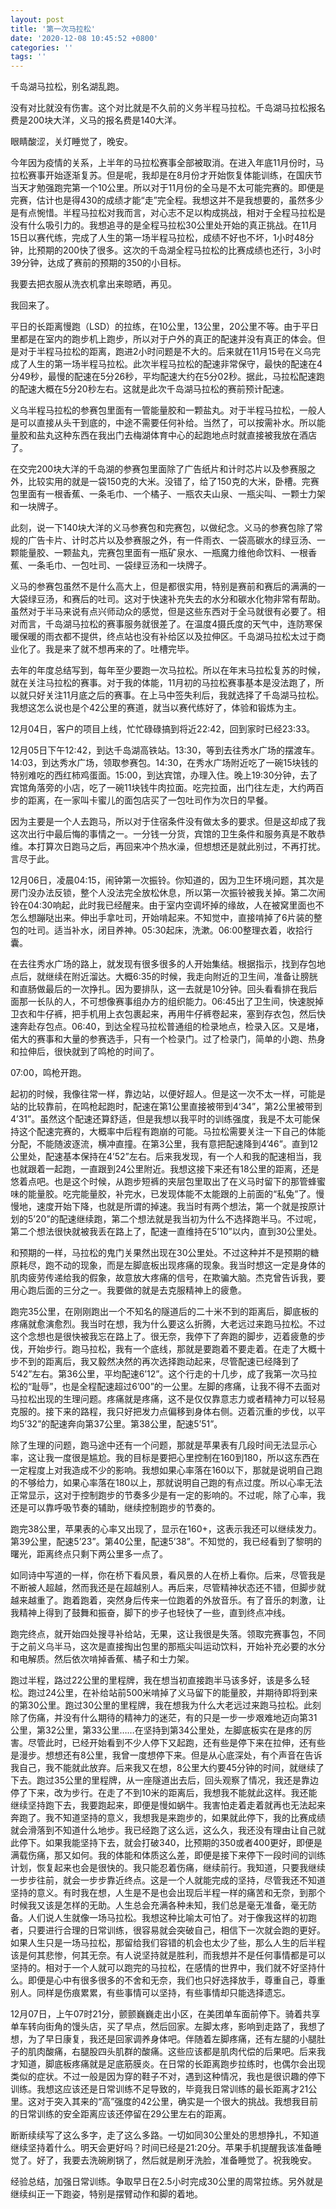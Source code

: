 ```yaml
---
layout: post
title: '第一次马拉松'
date: '2020-12-08 10:45:52 +0800'
categories: ''
tags: ''
---
```


千岛湖马拉松，别名湖乱跑。

没有对比就没有伤害。这个对比就是不久前的义务半程马拉松。千岛湖马拉松报名费是200块大洋，义马的报名费是140大洋。

眼睛酸涩，关灯睡觉了，晚安。

今年因为疫情的关系，上半年的马拉松赛事全部被取消。在进入年底11月份时，马拉松赛事开始逐渐复苏。但是呢，我却是在8月份才开始恢复体能训练，在国庆节当天才勉强跑完第一个10公里。所以对于11月份的全马是不太可能完赛的。即便是完赛，估计也是得430的成绩才能“走”完全程。我想这并不是我想要的，虽然多少是有点惋惜。半程马拉松对我而言，对心志不足以构成挑战，相对于全程马拉松是没有什么吸引力的。我想追寻的是全程马拉松30公里处开始的真正挑战。在11月15日以赛代练，完成了人生的第一场半程马拉松，成绩不好也不坏，1小时48分钟，比预期的200快了很多。这次的千岛湖全程马拉松的比赛成绩也还行，3小时39分钟，达成了赛前的预期的350的小目标。

我要去把衣服从洗衣机拿出来晾晒，再见。

我回来了。

平日的长距离慢跑（LSD）的拉练，在10公里，13公里，20公里不等。由于平日里都是在室内的跑步机上跑步，所以对于户外的真正的配速并没有真正的体会。但是对于半程马拉松的距离，跑进2小时问题是不大的。后来就在11月15号在义乌完成了人生的第一场半程马拉松。此次半程马拉松的配速非常保守，最快的配速在4分49秒，最慢的配速在5分26秒，平均配速大约在5分02秒。据此，马拉松配速跑的配速大概在5分20秒左右。这就是此次千岛湖马拉松的赛前预计配速。

义乌半程马拉松的参赛包里面有一管能量胶和一颗盐丸。对于半程马拉松，一般人是可以直接从头干到底的，中途不需要任何补给。当然了，可以按需补水。所以能量胶和盐丸这种东西在我出门去梅湖体育中心的起跑地点时就直接被我放在酒店了。

在交完200块大洋的千岛湖的参赛包里面除了广告纸片和计时芯片以及参赛服之外，比较实用的就是一袋150克的大米。没错了，给了150克的大米，卧槽。完赛包里面有一根香蕉、一条毛巾、一个橘子、一瓶农夫山泉、一瓶尖叫、一颗士力架和一块牌子。

此刻，说一下140块大洋的义马参赛包和完赛包，以做纪念。义马的参赛包除了常规的广告卡片、计时芯片以及参赛服之外，有一件雨衣、一袋高碳水的绿豆汤、一颗能量胶、一颗盐丸，完赛包里面有一瓶矿泉水、一瓶魔力维他命饮料、一根香蕉、一条毛巾、一包吐司、一袋绿豆汤和一块牌子。

义马的参赛包虽然不是什么高大上，但是都很实用，特别是赛前和赛后的满满的一大袋绿豆汤，和赛后的吐司。这对于快速补充失去的水分和碳水化物非常有帮助。虽然对于半马来说有点兴师动众的感觉，但是这些东西对于全马就很有必要了。相对而言，千岛湖马拉松的赛事服务就很差了。在温度4摄氏度的天气中，连防寒保暖保暖的雨衣都不提供，终点站也没有补给区以及拉伸区。千岛湖马拉松太过于商业化了。我是来了就不想再来的了。吐槽完毕。

去年的年度总结写到，每年至少要跑一次马拉松。所以在年末马拉松复苏的时候，就在关注马拉松的赛事。对于我的体能，11月初的马拉松赛事基本是没法跑了，所以就只好关注11月底之后的赛事。在上马中签失利后，我就选择了千岛湖马拉松。我想这怎么说也是个42公里的赛道，就当以赛代练好了，体验和锻炼为主。

12月04日，客户的项目上线，忙忙碌碌搞到将近22:42，回到家时已经23:33。

12月05日下午12:42，到达千岛湖高铁站。13:30，等到去往秀水广场的摆渡车。14:03，到达秀水广场，领取参赛包。14:30，在秀水广场附近吃了一碗15块钱的特别难吃的西红柿鸡蛋面。15:00，到达宾馆，办理入住。晚上19:30分钟，去了宾馆角落旁的小店，吃了一碗11块钱牛肉拉面。吃完拉面，出门往左走，大约两百步的距离，在一家叫卡蜜儿的面包店买了一包吐司作为次日的早餐。

因为主要是一个人去跑马，所以对于住宿条件没有做太多的要求。但是这却成了我这次出行中最后悔的事情之一。一分钱一分货，宾馆的卫生条件和服务真是不敢恭维。本打算次日跑马之后，再回来冲个热水澡，但想想还是就此别过，不再打扰。言尽于此。

12月06日，凌晨04:15，闹钟第一次振铃。你知道的，因为卫生环境问题，其次是房门没办法反锁，整个人没法完全放松休息，所以第一次振铃被我关掉。第二次闹铃在04:30响起，此时我已经醒来。由于室内空调坏掉的缘故，人在被窝里面也不怎么想蹦哒出来。伸出手拿吐司，开始啃起来。不知觉中，直接啃掉了6片装的整包的吐司。适当补水，闭目养神。05:30起床，洗漱。06:00整理衣着，收拾行囊。

在去往秀水广场的路上，就发现有很多很多的人开始集结。根据指示，找到存包地点后，就继续在附近溜达。大概6:35的时候，我走向附近的卫生间，准备让膀胱和直肠做最后的一次挣扎。因为要排队，这一去就是10分钟。回头看看排在我后面那一长队的人，不可想像赛事组办方的组织能力。06:45出了卫生间，快速脱掉卫衣和牛仔裤，把手机用上衣包裹起来，再用牛仔裤卷起来，塞到存衣包，然后快速奔赴存包点。06:40，到达全程马拉松普通组的检录地点，检录入区。又是堵，偌大的赛事和大量的参赛选手，只有一个检录门。过了检录门，简单的小跑、热身和拉伸后，很快就到了鸣枪的时间了。

07:00，鸣枪开跑。

起初的时候，我像往常一样，靠边站，以便好超人。但是这一次不太一样，可能是站的比较靠前，在鸣枪起跑时，配速在第1公里直接被带到4‘34”，第2公里被带到4’31”。虽然这个配速还算舒适，但是我想以我平时的训练强度，我是不太可能保持这个配速完赛的，大概率中后程有跑崩的可能。马拉松需要关注一下自己的体能分配，不能随波逐流，横冲直撞。在第3公里，我有意把配速降到4’46”。直到12公里处，配速基本保持在4’52”左右。后来我发现，有一个人和我的配速相当，我也就跟着一起跑，一直跟到24公里附近。我想这接下来还有18公里的距离，还是悠着点吧。也是这个时候，从跑步短裤的夹层包里取出了在义马时留下的那管蜂蜜味的能量胶。吃完能量胶，补完水，已发现体能不太能跟的上前面的“私兔”了。慢慢地，速度开始下降，也就是所谓的掉速。我当时有两个想法，第一个就是按原计划的5’20”的配速继续跑，第二个想法就是我当初为什么不选择跑半马。不过呢，第二个想法很快就被我丢在路上了，配速一直维持在5’10”以内，直到30公里处。

和预期的一样，马拉松的鬼门关果然出现在30公里处。不过这种并不是预期的糖原耗尽，跑不动的现象，而是左脚底板出现疼痛的现象。我当时想这一定是身体的肌肉疲劳传递给我的假象，故意放大疼痛的信号，在欺骗大脑。杰克曾告诉我，要用心跑后面的三分之一。我要做的就是去克服精神上的疲惫。

跑完35公里，在刚刚跑出一个不知名的隧道后的二十米不到的距离后，脚底板的疼痛就愈演愈烈。我当时在想，我为什么要这么折腾，大老远过来跑马拉松。不过这个念想也是很快被我忘在路上了。很无奈，我停下了奔跑的脚步，迈着疲惫的步伐，开始步行。跑马拉松，我有一个底线，那就是要跑着不要走着。在走了大概十步不到的距离后，我又毅然决然的再次选择跑动起来，尽管配速已经降到了5’42”左右。第36公里，平均配速6’12”。这个行走的十几步，成了我第一次马拉松的“耻辱”，也是全程配速超过6’00”的一公里。左脚的疼痛，让我不得不去面对马拉松出现的生理问题。疼痛就是疼痛，这不是仅仅靠意志力或者精神力可以轻易克服的。接下来的路程，我只好把发力点偏移到身体右侧。迈着沉重的步伐，以平均5’32”的配速奔向第37公里。第38公里，配速5’51”。

除了生理的问题，跑马途中还有一个问题，那就是苹果表有几段时间无法显示心率，这让我一度很是尴尬。我的目标是要把心里控制在160到180，所以这东西在一定程度上对我造成不少的影响。我想如果心率落在160以下，那就是说明自己跑的不够给力，如果心率落在180以上，那就说明自己跑的有点过度。所以心率无法正常显示，这对于控制跑步的节奏多少是有一定的影响的。不过呢，除了心率，我还是可以靠呼吸节奏的辅助，继续控制跑步的节奏的。

跑完38公里，苹果表的心率又出现了，显示在160+，这表示我还可以继续发力。第39公里，配速5’23”。第40公里，配速5’38”。不知觉的，我已经看到了黎明的曙光，距离终点只剩下两公里多一点了。

如同诗中写道的一样，你在桥下看风景，看风景的人在桥上看你。后来，尽管我是不断被人超越，然而我还是在超越别人。再后来，尽管精神状态还不错，但脚步就越来越重了。跑着跑着，突然身后传来一位跑着的外放音乐。有了音乐的刺激，让我精神上得到了鼓舞和振奋，脚下的步子也轻快了一些，直到终点冲线。

跑完终点，就开始四处搜寻补给站，无果，这让我很是失落。领取完赛事包，不同于之前义乌半马，这次是直接掏出包里的那瓶尖叫运动饮料，开始补充必要的水分和电解质。然后依次啃掉香蕉、橘子和士力架。

跑过半程，路过22公里的里程牌，我在想当初直接跑半马该多好，该是多么轻松。跑过24公里，在补给站前500米啃掉了义马留下的能量胶，并期待即将到来的第30公里。跑过30公里的里程牌，我在想我为什么大老远过来跑马拉松。此刻除了伤痛，并没有什么期待的精神力的迷茫，有的只是一步一步艰难地迈向第31公里，第32公里，第33公里……在坚持到第34公里处，左脚底板实在是疼的厉害。尽管此时，已经开始看到不少人停下又起跑，还有些是停下来在拉伸，还有些是漫步。想想还有8公里，我曾一度想停下来。但是从心底深处，有个声音在告诉我自己，我不能就此放弃。后来我又在想，8公里大约要45分钟的时间，就继续了下去。跑过35公里的里程牌，从一座隧道出去后，回头观察了情况，我还是靠边停了下来，改为步行。在走了不到10米的距离后，我想我不能就此这样。我还能继续坚持跑下去，我要跑起来，即便是慢如蜗牛。我害怕走着走着就再也无法起来奔跑了。我不知道坚持的意义，我想我是来跑步的，如果就此停下，我的比赛成绩就会滑落到不知道什么地步。我已经跑了这么远，这么久，我还没有理由让自己就此停下。如果我能坚持下去，就会打破340，比预期的350或者400更好，即便是满载伤痛，那又如何。我的体能和体质这么差，即便是接下来停下一段时间的训练计划，恢复起来也会是很快的。我只能忍着伤痛，继续前行。我知道，只要我继续一步步往前，就会一步步靠近终点。这是一个人就能完成的坚持，尽管我还不知道坚持的意义。有时我在想，人生是不是也会出现后半程一样的痛苦和无奈，到那个时候我又该是怎样的无助。人生总会充满各种未知，我们总是毫无准备，毫无防备。人们说人生就像一场马拉松。我想这种比喻太可怕了。对于像我这样的初跑者，只要进行合理的日常训练，很容易就会突破自己，相信下一次就会跑的更好。如果人生只是一场马拉松，那留给我们容错的机会也太少了些，那么人生的后半程该是何其悲惨，何其无奈。有人说坚持就是胜利，而我想并不是任何事情都是可以坚持的。相对于一个人就可以跑完的马拉松，在感情的世界中，我们就不好坚持什么。即便是心中有很多很多的不舍和无奈，我们也只好选择放手，尊重自己，尊重别人。同样是伤痕累累，有些事情可以坚持，有些事情却只能选择遗忘。

12月07日，上午07时21分，颤颤巍巍走出小区，在美团单车面前停下。骑着共享单车转向街角的馒头店，买了早点，然后回家。左脚太疼，影响到走路了，我想了想，为了早日康复，我还是回家调养身体吧。伴随着左脚疼痛，还有左腿的小腿肚子的肌肉酸痛，右腿股四头肌群的酸痛。这些应该都是肌肉代偿的后果吧。后来我才知道，脚底板疼痛就是足底筋膜炎。在日常的长距离跑步拉练时，也偶尔会出现类似的症状。不过一般是因为穿的鞋子不对，遇到这种情况，我也是很识趣的停下训练。我想这应该还是日常训练不足导致的，毕竟我日常训练的最长距离才21公里。这对于突入其来的“高”强度的42公里，确实是一个很大的挑战。我想我目前的日常训练的安全距离应该还停留在29公里左右的距离。

断断续续写了这么多字，走了这么多路。一切如同30公里处的思想挣扎，不知道继续坚持着什么。明天会更好吗？时间已经是21:20分。苹果手机提醒我该准备睡觉了。好了，我要去洗碗刷锅了，然后就是刷牙洗脸，准备睡觉了。祝我晚安。

经验总结，加强日常训练。争取早日在2.5小时完成30公里的周常拉练。另外就是继续纠正一下跑姿，特别是摆臂动作和脚的着地。
